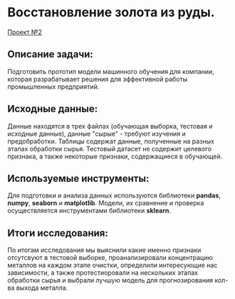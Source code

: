 # Восстановление золота из руды.
[Проект №2](https://github.com/Bloky777/Portfolio/blob/main/Project_2_Gold_industry/gold%20industry.ipynb)

## Описание задачи:
Подготовить прототип модели машинного обучения для компании, которая разрабатывает решения для эффективной работы промышленных предприятий.

## Исходные данные:
Данные находятся в трех файлах (обучающая выборка, тестовая и исходные данные), данные "сырые" - требуют изучения и предобработки. Таблицы содержат данные, полученные на разных этапах обработки сырья. Тестовый датасет не содержит целевого признака, а также некоторые признаки, содержащиеся в обучающей.

## Используемые инструменты:
Для подготовки и анализа данных используются библиотеки  **pandas**, **numpy**, **seaborn**  и **matplotlib**. Модели, их сравнение и проверка осуществляется инструментами библиотеки **sklearn**.

## Итоги исследования:
По итогам исследования мы выяснили какие именно признаки отсутсвуют в тестовой выборке, проанализировали концентрацию металлов на каждом этапе очистки, определили интересующие нас зависимости, а также протестиоровали на нескольких этапах обработки сырья и выбрали лучшую модель для прогнозирования кол-ва выхода металла.
